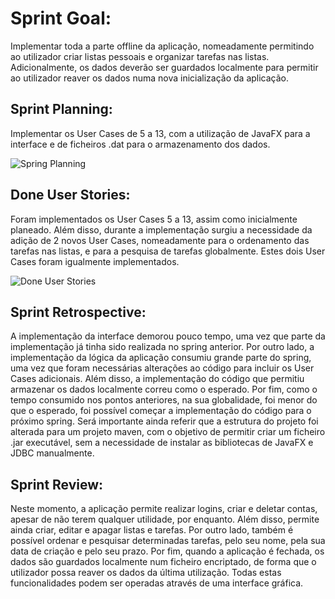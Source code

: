 # Sprint Goal:

Implementar toda a parte offline da aplicação, nomeadamente permitindo ao utilizador criar listas pessoais e organizar tarefas nas listas.
Adicionalmente, os dados deverão ser guardados localmente para permitir ao utilizador reaver os dados numa nova inicialização da aplicação.

## Sprint Planning:

Implementar os User Cases de 5 a 13, com a utilização de JavaFX para a interface e de ficheiros .dat para o armazenamento dos dados.

![Spring Planning](https://user-images.githubusercontent.com/109107004/216833920-d0d49b71-498e-4265-997f-f7a511ced5e8.PNG)

## Done User Stories:

Foram implementados os User Cases 5 a 13, assim como inicialmente planeado.
Além disso, durante a implementação surgiu a necessidade da adição de 2 novos User Cases, nomeadamente para o ordenamento das tarefas nas listas, e para a pesquisa de tarefas globalmente.
Estes dois User Cases foram igualmente implementados.

![Done User Stories](https://user-images.githubusercontent.com/109107004/216833922-eea5407d-11f2-4b24-ab78-a2eeeef00172.PNG)

## Sprint Retrospective:

A implementação da interface demorou pouco tempo, uma vez que parte da implementação já tinha sido realizada no spring anterior.
Por outro lado, a implementação da lógica da aplicação consumiu grande parte do spring, uma vez que foram necessárias alterações ao código para incluir os User Cases adicionais.
Além disso, a implementação do código que permitiu armazenar os dados localmente correu como o esperado.
Por fim, como o tempo consumido nos pontos anteriores, na sua globalidade, foi menor do que o esperado, foi possível começar a implementação do código para o próximo spring.
Será importante ainda referir que a estrutura do projeto foi alterada para um projeto maven, com o objetivo de permitir criar um ficheiro .jar executável, sem a necessidade de instalar as bibliotecas de JavaFX e JDBC manualmente.

## Sprint Review:

Neste momento, a aplicação permite realizar logins, criar e deletar contas, apesar de não terem qualquer utilidade, por enquanto.
Além disso, permite ainda criar, editar e apagar listas e tarefas.
Por outro lado, também é possível ordenar e pesquisar determinadas tarefas, pelo seu nome, pela sua data de criação e pelo seu prazo.
Por fim, quando a aplicação é fechada, os dados são guardados localmente num ficheiro encriptado, de forma que o utilizador possa reaver os dados da última utilização.
Todas estas funcionalidades podem ser operadas através de uma interface gráfica.

